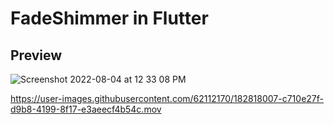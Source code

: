 # FadeShimmer in Flutter
## Preview

![Screenshot 2022-08-04 at 12 33 08 PM](https://user-images.githubusercontent.com/62112170/182817968-fb2c7319-b5e2-4923-9854-39877dd11a19.png)

https://user-images.githubusercontent.com/62112170/182818007-c710e27f-d9b8-4199-8f17-e3aeecf4b54c.mov





